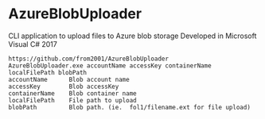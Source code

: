 # AzureBlobUploader
CLI application to upload files to Azure blob storage
Developed in Microsoft Visual C# 2017

	https://github.com/from2001/AzureBlobUploader
	AzureBlobUploader.exe accountName accessKey containerName localFilePath blobPath
	accountName      Blob account name
	accessKey        Blob accessKey
	containerName    Blob container name
	localFilePath    File path to upload 
	blobPath         Blob path. (ie.  fol1/filename.ext for file upload)



